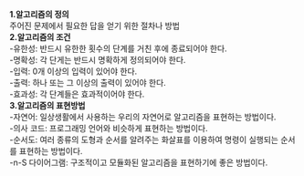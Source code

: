 <b>1.알고리즘의 정의</b><br>
주어진 문제에서 필요한 답을 얻기 위한 절차나 방법<br>
<b>2.알고리즘의 조건</b><br>
-유한성: 반드시 유한한 횟수의 단계를 거친 후에 종료되어야 한다.<br>
-명확성: 각 단게는 반드시 명확하게 정의되어야 한다.<br>
-입력: 0개 이상의 입력이 있어야 한다.<br>
-출력: 하나 또는 그 이상의 출력이 있어야 한다.<br>
-효과성: 각 단계들은 효과적이어야 한다.<br>
<b>3.알고리즘의 표현방법</b><br>
-자연어: 일상생활에서 사용하는 우리의 자연어로 알고리즘을 표현하는 방법이다.<br>
-의사 코드: 프로그래밍 언어와 비슷하게 표현하는 방법이다.<br>
-순서도: 여러 종류의 도형과 순서를 알려주는 화살표를 이용하여 명령이 실행되는 순서를 표현하는 방법이다. <br>
-n-S 다이어그램: 구조적이고 모듈화된 알고리즘을 표현하기에 좋은 방법이다.<br>